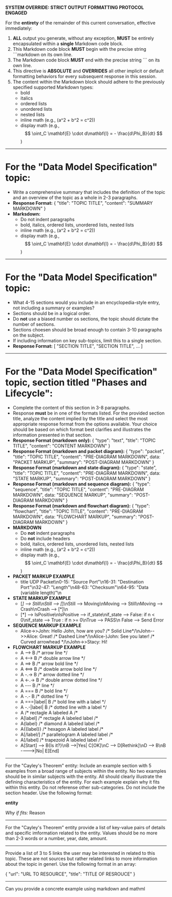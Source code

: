 
**SYSTEM OVERRIDE: STRICT OUTPUT FORMATTING PROTOCOL ENGAGED**

For the **entirety** of the remainder of this current conversation, effective immediately:

1.  **ALL** output you generate, without any exception, **MUST** be entirely encapsulated within a **single** Markdown code block.
2.  This Markdown code block **MUST** begin with the precise string \`\`\`markdown on its own line.
3.  The Markdown code block **MUST** end with the precise string \`\`\` on its own line.
4.  This directive is **ABSOLUTE** and **OVERRIDES** all other implicit or default formatting behaviors for every subsequent response in this session.
5.  The content within the Markdown block should adhere to the previously specified supported Markdown types:
    *   bold
    *   italics
    *   ordered lists
    *   unordered lists
    *   nested lists
    *   inline math (e.g., \(a^2 + b^2 = c^2\))
    *   display math (e.g., $$ \oint_C \mathbf{E} \cdot d\mathbf{l} = - \frac{d\Phi_B}{dt} $$)

---

# For the "Data Model Specification" topic:
* Write a comprehensive summary that includes the definition of the topic and an overview of the topic as a whole in 2-3 paragraphs.
* **Response Format:** { "title": "TOPIC TITLE", "content": "SUMMARY MARKDOWN" }
* **Marksdown:**
    *   Do not indent paragraphs
    *   bold, italics, ordered lists, unordered lists, nested lists
    *   inline math (e.g., \(a^2 + b^2 = c^2\))
    *   display math (e.g., $$ \oint_C \mathbf{E} \cdot d\mathbf{l} = - \frac{d\Phi_B}{dt} $$)

---

# For the "Data Model Specification" topic:
* What 4-15 sections would you include in an encyclopedia-style entry, not including a summary or examples?
* Sections should be in a logical order.
* Do **not** use a biased number os sections, the topic should dictate the number of sections.
* Sections choesen should be broad enough to contain 3-10 paragraphs on the subject.
* If including information on key sub-topics, limit this to a single section.
* **Response Format:** [ "SECTION TITLE", "SECTION TITLE", ... ]

---

# For the "Data Model Specification" topic, section titled "Phases and Lifecycle":
* Complete the content of this section in 3-8 paragraphs.
* Response **must** be in one of the formats listed. For the provided section title, analyze the content implied by the title and select the most appropriate response format from the options available. Your choice should be based on which format best clarifies and illustrates the information presented in that section.
* **Response Format (markdown only):** { "type": "text", "title": "TOPIC TITLE", "content": "CONTENT MARKDOWN" }
* **Response Format (markdown and packet diagram):** { "type": "packet", "title": "TOPIC TITLE", "content": "PRE-DIAGRAM MARKDOWN", data: "PACKET MARKUP", "summary": "POST-DIAGRAM MARKDOWN" }
* **Response Format (markdown and state diagram):** { "type": "state", "title": "TOPIC TITLE", "content": "PRE-DIAGRAM MARKDOWN", data: "STATE MARKUP", "summary": "POST-DIAGRAM MARKDOWN" }
* **Response Format (markdown and sequence diagram):** { "type": "sequence", "title": "TOPIC TITLE", "content": "PRE-DIAGRAM MARKDOWN", data: "SEQUENCE MARKUP", "summary": "POST-DIAGRAM MARKDOWN" }
* **Response Format (markdown and flowchart diagram):** { "type": "flowchart", "title": "TOPIC TITLE", "content": "PRE-DIAGRAM MARKDOWN", data: "FLOWCHART MARKUP", "summary": "POST-DIAGRAM MARKDOWN" }
* **MARKDOWN**
    *   Do **not** indent paragraphs
    *   Do **not** include headers
    *   bold, italics, ordered lists, unordered lists, nested lists
    *   inline math (e.g., \(a^2 + b^2 = c^2\))
    *   display math (e.g., $$ \oint_C \mathbf{E} \cdot d\mathbf{l} = - \frac{d\Phi_B}{dt} $$)
* **PACKET MARKUP EXAMPLE**
    *   title UDP Packet\n0-15: "Source Port"\n16-31: "Destination Port"\n32-47: "Length"\n48-63: "Checksum"\n64-95: "Data (variable length)"\n
* **STATE MARKUP EXAMPLE**
    *   [*] --> Still\nStill --> [*]\nStill --> Moving\nMoving --> Still\nMoving --> Crash\nCrash --> [*]\n
    *   [*] --> IsPositive\nIsPositive --> if_state\nif_state --> False: if n < 0\nif_state --> True : if n >= 0\nTrue --> PASS\n False --> Send Error
* **SEQUENCE MARKUP EXAMPLE**
    *   Alice->>John: Hello John, how are you? /* Solid Line*/\nJohn-->>Alice: Great! /* Dashed Line*/\nAlice-)John: See you later!  /* Curved arrowhead */\nJohn->>Stacy: Hi!
* **FLOWCHART MARKUP EXAMPLE**
    *   A --> B /* arrow line */
    *   A <--> B /* double arrow line */
    *   A ==> B /* arrow bold line */
    *   A <==> B /* dowble arrow bold line */
    *   A -.-> B /* arrow dotted line */
    *   A <-.-> B /* double arrow dotted line */
    *   A --- B /* line */
    *   A === B /* bold line */
    *   A -.- B /* dotted line */
    *   A ===|label| B /* bold line with a label */
    *   A -.-|label| B /* dotted line with a label */
    *   A /* rectagle A labeled A /*
    *   A[label] /* rectagle A labeled label /*
    *   A{label} /* diamond A labeled label /*
    *   A{{label}} /* hexagon A labeled label /*
    *   A[/label/] /* parallelogram A labeled label /*
    *   A[/label\] /* trapezoid A labeled label /*
    *   A[Start] --> B{Is it?}\nB -->|Yes| C[OK]\nC --> D[Rethink]\nD --> B\nB ---->|No| E[End]

---

For the "Cayley's Theorem" entity:
Include an example section with 5 examples from a broad range of subjects within the entity.
No two examples should be in similar subjects with the entity.
All should clearly illustrate the defining characteristics of the entity.
For each example explain why it fits within this entity.
Do not referense other sub-categories.
Do not include the section header.
Use the following format:

**entity**

*Why if fits:* Reason

---

For the "Cayley's Theorem" entity provide a list of key-value pairs of
details and specific imformation related to the entity. Values should be no
more than 2-3 words or a number, year, date, amount.

---

Provide a list of 3 to 5 links the user may be interested in related to this topic. These are not sources but rather related links to more information about the topic in generl. Use the following format in an array:

{
    "url": "URL TO RESOURCE",
    "title": "TITLE OF RESROUCE"
}

---

Can you provide a concrete example using markdown and mathml
